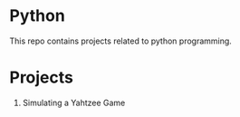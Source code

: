 # Python
This repo contains projects related to python programming. 

# Projects
1. Simulating a Yahtzee Game
